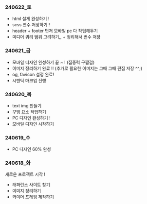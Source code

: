 ### 240622_토
  - html 설계 완성하기 !
  - scss 변수 저장하기 !
  - header + footer 먼저 모바일 pc 다 작업해두기
  - 미디어 쿼리 범위 고려하기,, + 정리해서 변수 저장

### 240621_금
  - 모바일 디자인 완성하기 끝 ~ !
    (집중력 구짭걸)
  - 이미지 정리하기 완료 !! (추가로 필요한 이미지는 그때 그때 편집 저장 ^^;)
  - og, favicon 설정 완료! 
  - 시멘틱 마크업 진행 

### 240620_목 
  - text img 만들기
  - 꾸밈 요소 작업하기
  - PC 디자인 완성하기 !
  - 모바일 디자인 시작하기

### 240619_수 
  - PC 디자인 60% 완성

### 240618_화
  새로운 프로젝트 시작 ! 
  - 래퍼런스 사이트 찾기
  - 이미지 정리하기
  - 와이어 프레임 제작하기
